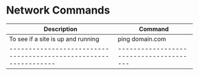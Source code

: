 # Network Commands

| Description                                                    | Command                               |
|----------------------------------------------------------------|---------------------------------------|
| To see if a site is up and running                             | ping domain.com                       |
|----------------------------------------------------------------|---------------------------------------|
